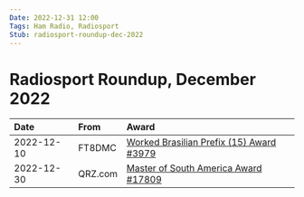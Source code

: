 ```yaml
---
Date: 2022-12-31 12:00
Tags: Ham Radio, Radiosport
Stub: radiosport-roundup-dec-2022
---
```


# Radiosport Roundup, December 2022

|Date|From|Award|
|:-|:-|:-|
|2022-12-10|FT8DMC|[Worked Brasilian Prefix (15) Award #3979](https://cdn.some.pics/mihobu/641a05552648c.jpg)|
|2022-12-30|QRZ.com|[Master of South America Award #17809](https://cdn.some.pics/mihobu/641a0569a2117.png)|


